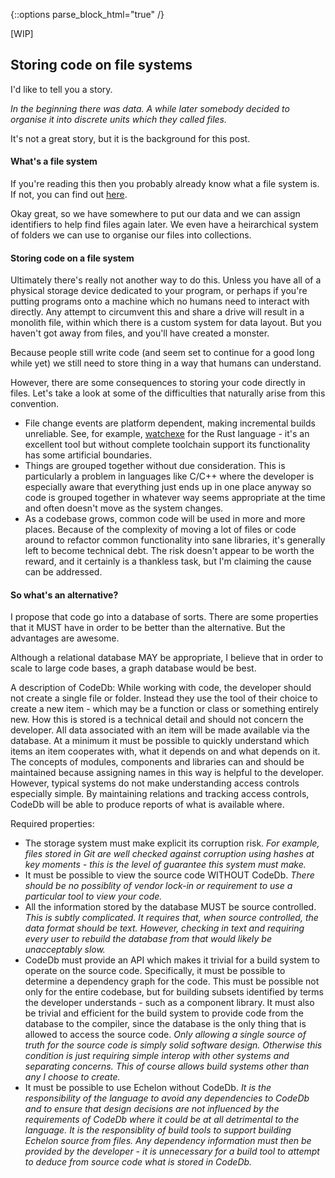 {::options parse_block_html="true" /}

[WIP]

## Storing code on file systems

I'd like to tell you a story.

_In the beginning there was data. A while later somebody decided to organise it into discrete units which they called files._

It's not a great story, but it is the background for this post.

#### What's a file system

If you're reading this then you probably already know what a file system is. If not, you can find out [here](https://en.wikipedia.org/wiki/File_system).

Okay great, so we have somewhere to put our data and we can assign identifiers to help find files again later. We even have a heirarchical system of folders we can use to organise our files into collections.

#### Storing code on a file system

Ultimately there's really not another way to do this. Unless you have all of a physical storage device dedicated to your program, or perhaps if you're putting programs onto a machine which no humans need to interact with directly. Any attempt to circumvent this and share a drive will result in a monolith file, within which there is a custom system for data layout. But you haven't got away from files, and you'll have created a monster.

Because people still write code (and seem set to continue for a good long while yet) we still need to store thing in a way that humans can understand.

However, there are some consequences to storing your code directly in files. Let's take a look at some of the difficulties that naturally arise from this convention.

- File change events are platform dependent, making incremental builds unreliable. See, for example, [watchexe](https://github.com/mattgreen/watchexec) for the Rust language - it's an excellent tool but without complete toolchain support its functionality has some artificial boundaries.
- Things are grouped together without due consideration. This is particularly a problem in languages like C/C++ where the developer is especially aware that everything just ends up in one place anyway so code is grouped together in whatever way seems appropriate at the time and often doesn't move as the system changes.
- As a codebase grows, common code will be used in more and more places. Because of the complexity of moving a lot of files or code around to refactor common functionality into sane libraries, it's generally left to become technical debt. The risk doesn't appear to be worth the reward, and it certainly is a thankless task, but I'm claiming the cause can be addressed.

#### So what's an alternative?

I propose that code go into a database of sorts. There are some properties that it MUST have in order to be better than the alternative. But the advantages are awesome.

Although a relational database MAY be appropriate, I believe that in order to scale to large code bases, a graph database would be best.

A description of CodeDb:
While working with code, the developer should not create a single file or folder. Instead they use the tool of their choice to create a new item - which may be a function or class or something entirely new. How this is stored is a technical detail and should not concern the developer. All data associated with an item will be made available via the database. At a minimum it must be possible to quickly understand which items an item cooperates with, what it depends on and what depends on it. The concepts of modules, components and libraries can and should be maintained because assigning names in this way is helpful to the developer. However, typical systems do not make understanding access controls especially simple. By maintaining relations and tracking access controls, CodeDb will be able to produce reports of what is available where.

Required properties:

- The storage system must make explicit its corruption risk. _For example, files stored in Git are well checked against corruption using hashes at key moments - this is the level of guarantee this system must make._
- It must be possible to view the source code WITHOUT CodeDb. _There should be no possiblity of vendor lock-in or requirement to use a particular tool to view your code._
- All the information stored by the database MUST be source controlled. _This is subtly complicated. It requires that, when source controlled, the data format should be text. However, checking in text and requiring every user to rebuild the database from that would likely be unacceptably slow._
- CodeDb must provide an API which makes it trivial for a build system to operate on the source code. Specifically, it must be possible to determine a dependency graph for the code. This must be possible not only for the entire codebase, but for building subsets identified by terms the developer understands - such as a component library. It must also be trivial and efficient for the build system to provide code from the database to the compiler, since the database is the only thing that is allowed to access the source code. _Only allowing a single source of truth for the source code is simply solid software design. Otherwise this condition is just requiring simple interop with other systems and separating concerns. This of course allows build systems other than any I choose to create._
- It must be possible to use Echelon without CodeDb. _It is the responsibility of the language to avoid any dependencies to CodeDb and to ensure that design decisions are not influenced by the requirements of CodeDb where it could be at all detrimental to the language. It is the responsiblity of build tools to support building Echelon source from files. Any dependency information must then be provided by the developer - it is unnecessary for a build tool to attempt to deduce from source code what is stored in CodeDb._
